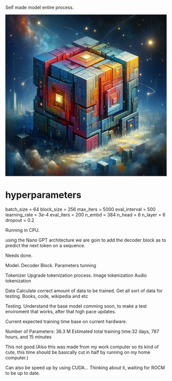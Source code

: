 Self made model entire process.




![Cube](cube.jpeg)

# hyperparameters
batch_size = 64 
block_size = 256 
max_iters = 5000
eval_interval = 500
learning_rate = 3e-4
eval_iters = 200
n_embd = 384
n_head = 6
n_layer = 6
dropout = 0.2

Running in CPU. 


using the Nano GPT architecture we are goin to add the decoder block as to predict the next token on a sequence.

Needs done.

Model. 
Decoder Block.
Parameters tunning

Tokenizer
Upgrade tokenization process.
Image tokenization
Audio tokenization


Data
Calculate correct amount of data to be trained.
Get all sort of data for testing. 
Books, code, wikipedia and etc

Testing.
Understand the base model comming soon, to make a test enviroment that works, after that high pace updates. 


Current expected training time base on current hardware.

Number of Parameters: 36.3 M
Estimated total training time:32 days, 787 hours, and 15 minutes

This not good.(Also this was made from my work computer so its kind of cute, this time should be basically cut in half by running on my home computer.)

Can also be speed up by using CUDA... Thinking about it, waiting for ROCM to be up to date. 




